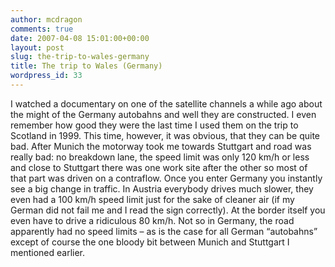 ```yaml
---
author: mcdragon
comments: true
date: 2007-04-08 15:01:00+00:00
layout: post
slug: the-trip-to-wales-germany
title: The trip to Wales (Germany)
wordpress_id: 33
---
```


I watched a documentary on one of the satellite channels a while ago about the might of the Germany autobahns and well they are constructed. I even remember how good they were the last time I used them on the trip to Scotland in 1999. This time, however, it was obvious, that they can be quite bad. After Munich the motorway took me towards Stuttgart and road was really bad: no breakdown lane, the speed limit was only 120 km/h or less and close to Stuttgart there was one work site after the other so most of that part was driven on a contraflow.
Once you enter Germany you instantly see a big change in traffic. In Austria everybody drives much slower, they even had a 100 km/h speed limit just for the sake of cleaner air (if my German did not fail me and I read the sign correctly). At the border itself you even have to drive a ridiculous 80 km/h. Not so in Germany, the road apparently had no speed limits – as is the case for all German “autobahns” except of course the one bloody bit between Munich and Stuttgart I mentioned earlier.
